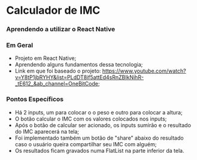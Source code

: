 # Calculador de IMC
### Aprendendo a utilizar o React Native

### Em Geral
- Projeto em React Native;
- Aprendendo alguns fundamentos dessa tecnologia;
- Link em que foi baseado o projeto: https://www.youtube.com/watch?v=Y8tP1jbRYHY&list=PLdDT8if5attEd4sRnZBIkNihR-_tE612_&ab_channel=OneBitCode;

### Pontos Específicos
- Há 2 inputs, um para colocar o o peso e outro para colocar a altura;
- O botão calcular o IMC com os valores colocados nos inputs;
- Após o botão de calcular ser acionado, os inputs sumirão e o resultado do IMC aparecerá na tela;
- Foi implementado também um botão de "share" abaixo do resultado caso o usuário queira compartilhar seu IMC com alguém;
- Os resultados ficam gravados numa FlatList na parte inferior da tela.
